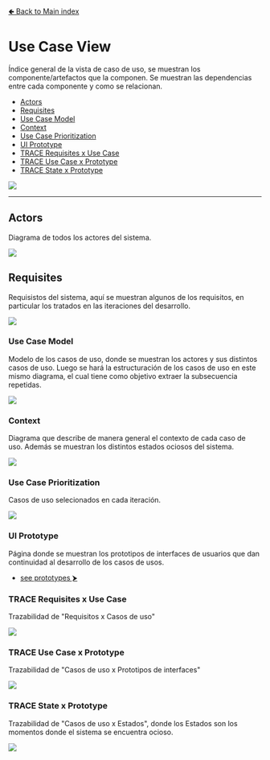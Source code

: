 [🢀 Back to Main index](../README.md)

# Use Case View
Índice general de la vista de caso de uso, se muestran los componente/artefactos que la componen. 
Se muestran las dependencias entre cada componente y como se relacionan.

- [Actors](#actors)
- [Requisites](#requisites)
- [Use Case Model](#use-case-model)
- [Context](#context)
- [Use Case Prioritization](#use-case-prioritization)
- [UI Prototype](#ui-prototype)
- [TRACE Requisites x Use Case](#trace-requisites-x-use-case)
- [TRACE Use Case x Prototype](#trace-use-case-x-prototype)
- [TRACE State x Prototype](#trace-state-x-prototype)

![](../out/UseCaseView/UseCaseView.png)

---


## Actors <a id="actors"></a>
Diagrama de todos los actores del sistema.

![](../out/UseCaseView/Actors.png)


## Requisites <a id="requisites"></a>
Requisistos del sistema, aquí se muestran algunos de los requisitos, en particular los tratados en las iteraciones del desarrollo.

![](../out/UseCaseView/Requisites.png)


### Use Case Model <a id="use-case-model"></a>
Modelo de los casos de uso, donde se muestran los actores y sus distintos casos de uso.
Luego se hará la estructuración de los casos de uso en este mismo diagrama, el cual tiene como objetivo extraer la subsecuencia repetidas.

![](../out/UseCaseView/UseCases.png)

### Context <a id="context"></a>
Diagrama que describe de manera general el contexto de cada caso de uso.
Además se muestran los distintos estados ociosos del sistema.

![](../out/UseCaseView/Context.png)


### Use Case Prioritization <a id="use-case-prioritization"></a>
Casos de uso selecionados en cada iteración.

![](../out/UseCaseView/Prioritization.png)


### UI Prototype <a id="ui-prototype"></a>
Página donde se muestran los prototipos de interfaces de usuarios que dan continuidad al desarrollo de los casos de usos.

* [see prototypes ⮞](./usecase-view.prototypes.md)


### TRACE Requisites x Use Case <a id="trace-requisites-x-use-case"></a>
Trazabilidad de "Requisitos x Casos de uso"

![](../out/UseCaseView/TRACE.Requisites-x-UseCase.png)


### TRACE Use Case x Prototype <a id="trace-use-case-x-prototype"></a>
Trazabilidad de "Casos de uso x Prototipos de interfaces"

![](../out/UseCaseView/TRACE.UseCase-x-Prototype.png)


### TRACE State x Prototype <a id="trace-state-x-prototype"></a>
Trazabilidad de "Casos de uso x Estados", donde los Estados son los momentos donde el sistema se encuentra ocioso.

![](../out/UseCaseView/TRACE.State-x-Prototype.png)

